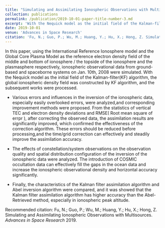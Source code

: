 ```yaml
---
title: "Simulating and Assimilating Ionospheric Observations with Multisources."
collection: publications
permalink: /publication/2019-10-01-paper-title-number-3.md
excerpt: 'With the Nequick model as the initial field of the Kalman-filter(KF) algorithm, the global ionospheric density field was constructed by KF algorithm, and the subsequent works were processed.'
date: 2019-10-01
venue: 'Advances in Space Research'
citation: 'Fu, N.; Guo, P.; Wu, M.; Huang, Y.; Hu, X.; Hong, Z. Simulating and Assimilating Ionospheric Observations with Multisources. <i>Advances in Space Research</i> 2019.'
---
```


In this paper, using the International Reference Ionosphere model and  the Global Core Plasma Model as the reference electron density field of the middle and bottom of ionosphere / the topside of the ionosphere and the plasmasphere respectively, ionospheric observational data from ground-based and spaceborne systems on Jan. 10th, 2008 were simulated. With the Nequick model as the initial field of the Kalman-filter(KF) algorithm, the global ionospheric density field was constructed by KF algorithm, and the subsequent works were processed.
    
 *   Various errors and influences in the inversion of the ionospheric data, especially easily overlooked errors, were analyzed,and corresponding improvement methods were proposed. From the statistics of vertical TEC and electron density deviations and RMSE( Root mean square of errpr ), after correcting the observed data, the assimilation results are significantly improved, which confirmed the effectiveness of the correction algorithm. These errors should be reduced before processing,and the time/grid correction can effectively and steadily improve the assimilation accuracy.

*	The effects of constellation/system observations on the observation quality and spatial distribution configuration of the inversion of the ionospheric data were analyzed. The introduction of COSMIC occultation data can effectively fill the gaps in the ocean data and increase the ionospheric observational density and horizontal accuracy significantly.
	
*	Finally, the characteristics of the Kalman filter assimilation algorithm and Abel inversion algorithm were compared, and it was showed that the Kalman filter assimilation algorithm has higher accuracy than the Abel-Retrieved method, especially in ionospheric peak altitude.

Recommended citation: Fu, N.; Guo, P.; Wu, M.; Huang, Y.; Hu, X.; Hong, Z. Simulating and Assimilating Ionospheric Observations with Multisources. <i>Advances in Space Research</i> 2019.
